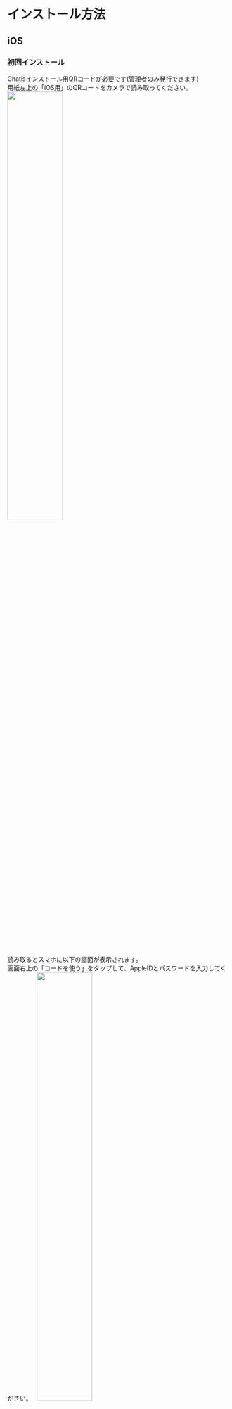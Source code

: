 # インストール方法

## iOS
### 初回インストール  
Chatisインストール用QRコードが必要です(管理者のみ発行できます)  
用紙左上の「iOS用」のQRコードをカメラで読み取ってください。  
<img src="img/QRcode_for_install1.jpg" width="50%">  
<!-- ![Screenshot](img/QRcode_for_install1.jpg)   -->
  

読み取るとスマホに以下の画面が表示されます。  
画面右上の「コードを使う」をタップして、AppleIDとパスワードを入力してください。　
<img src="img/pc_スマホ用QRコード_ios2.jpg" width="50%">  
<!-- ![Screenshot](img/pc_%E3%82%B9%E3%83%9E%E3%83%9B%E7%94%A8QR%E3%82%B3%E3%83%BC%E3%83%89_ios2.jpg)   -->  
  
「コードを使用できません」が表示される場合は[こちら](index.md#iosiphone_1)をご覧ください。

### 再インストール
  
誤ってアンインストールしてしまった場合、また機種変更した場合(iOS⇒iOS、かつiPhoneに紐づくAppleIDが同じ場合のみ)以下の手順に沿って再インストールしてください。  
  
AppStoreを起動して、画面右上のプロフィール(人のアイコン)をタップします。  
<img src="img/再インストール_ios1.jpg" width="50%">  
<!-- ![Screenshot](img/再インストール_ios1.jpg)   -->
  
「アカウント」という画面に遷移したあと、画面中央の「購入済み」をタップします。  
<img src="img/再インストール_ios2.jpg" width="50%">  
<!-- ![Screenshot](img/再インストール_ios2.jpg)   -->
  
ダウンロードしたことのあるアプリが一覧で表示されるので、「chatis」を探して雲のマークをタップして、AppleIDとパスワードを入力してください。  
<img src="img/再インストール_ios3.jpg" width="50%">  
<!-- ![Screenshot](img/再インストール_ios3.jpg)   -->
  
  
## Android
### 初回インストール
Chatisインストール用QRコードが必要です(管理者のみ発行できます)  
用紙右上の「Android用」のQRコードをカメラで読み取ってください。  
<img src="img/QRcode_for_install2.jpg" width="50%">  
<!-- ![Screenshot](img/QRcode_for_install2.jpg)   -->
  
読み取るとスマホに以下の画面が表示されます。  
画面中央の「インストール」をタップして、googleIDとパスワードを入力してください。
  
<img src="img/pc_スマホ用QRコード_android2.jpg" width="50%">  
<!-- ![Screenshot](img/pc_%E3%82%B9%E3%83%9E%E3%83%9B%E7%94%A8QR%E3%82%B3%E3%83%BC%E3%83%89_android2.jpg)   -->
  
### 再インストール
  
誤ってアンインストールしてしまった場合、また機種変更した場合(Android⇒Androidの場合のみ)は初回インストールと同様の手順で再インストールしてください。  
  
また、GooglePlayで「Chatis」と検索してインストールも可能です。  
  
<!-- ## ブラウザ
![Screenshot](img/qr_インストール4.jpg)   -->


# QRコード発行方法

![Screenshot](img/qr_インストール5.jpg)  
![Screenshot](img/qr_インストール6.jpg)  
![Screenshot](img/qr_インストール7.jpg)  
